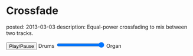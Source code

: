 Crossfade
=========
posted: 2013-03-03
description: Equal-power crossfading to mix between two tracks.

<input type="button" onclick="sample.toggle();" value="Play/Pause">
Drums <input type="range" min="0" max="100" value="100" onchange="sample.crossfade(this);"> Organ

<script src="/static/js/shared.js"></script>
<script src="crossfade-sample.js"></script>
<script>
var sample = new CrossfadeSample();
</script>
